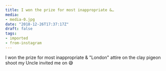 ```yaml
---
title: I won the prize for most inappropriate &…
media:
- media-0.jpg
date: "2018-12-26T17:37:17Z"
draft: false
tags:
- imported
- from-instagram
---
```

I won the prize for most inappropriate & "London" attire on the clay pigeon shoot my Uncle invited me on 😅
